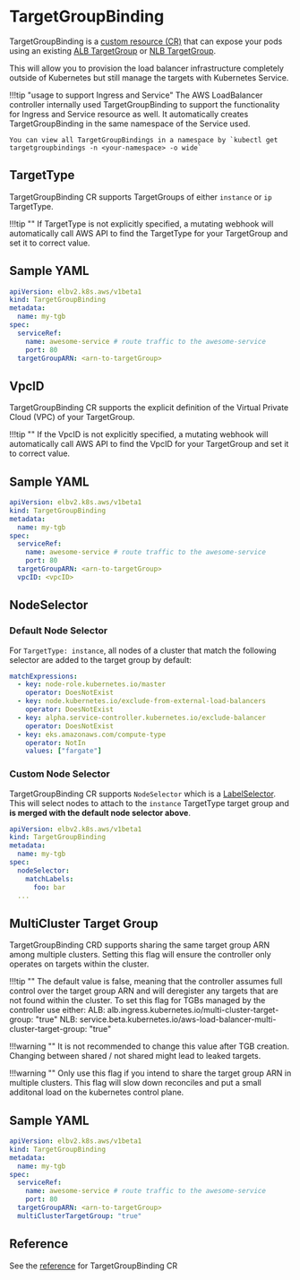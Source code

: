 # TargetGroupBinding
TargetGroupBinding is a [custom resource (CR)](https://kubernetes.io/docs/concepts/extend-kubernetes/api-extension/custom-resources/) that can expose your pods using an existing [ALB TargetGroup](https://docs.aws.amazon.com/elasticloadbalancing/latest/application/load-balancer-target-groups.html) or [NLB TargetGroup](https://docs.aws.amazon.com/elasticloadbalancing/latest/network/load-balancer-target-groups.html).

This will allow you to provision the load balancer infrastructure completely outside of Kubernetes but still manage the targets with Kubernetes Service.

!!!tip "usage to support Ingress and Service"
    The AWS LoadBalancer controller internally used TargetGroupBinding to support the functionality for Ingress and Service resource as well.
    It automatically creates TargetGroupBinding in the same namespace of the Service used.

    You can view all TargetGroupBindings in a namespace by `kubectl get targetgroupbindings -n <your-namespace> -o wide`


## TargetType
TargetGroupBinding CR supports TargetGroups of either `instance` or `ip` TargetType.

!!!tip ""
    If TargetType is not explicitly specified, a mutating webhook will automatically call AWS API to find the TargetType for your TargetGroup and set it to correct value.


## Sample YAML
```yaml
apiVersion: elbv2.k8s.aws/v1beta1
kind: TargetGroupBinding
metadata:
  name: my-tgb
spec:
  serviceRef:
    name: awesome-service # route traffic to the awesome-service
    port: 80
  targetGroupARN: <arn-to-targetGroup>
```


## VpcID
TargetGroupBinding CR supports the explicit definition of the Virtual Private Cloud (VPC) of your TargetGroup.

!!!tip ""
    If the VpcID is not explicitly specified, a mutating webhook will automatically call AWS API to find the VpcID for your TargetGroup and set it to correct value.


## Sample YAML
```yaml
apiVersion: elbv2.k8s.aws/v1beta1
kind: TargetGroupBinding
metadata:
  name: my-tgb
spec:
  serviceRef:
    name: awesome-service # route traffic to the awesome-service
    port: 80
  targetGroupARN: <arn-to-targetGroup>
  vpcID: <vpcID>
```


## NodeSelector

### Default Node Selector

For `TargetType: instance`, all nodes of a cluster that match the following
selector are added to the target group by default:

```yaml
matchExpressions:
  - key: node-role.kubernetes.io/master
    operator: DoesNotExist
  - key: node.kubernetes.io/exclude-from-external-load-balancers
    operator: DoesNotExist
  - key: alpha.service-controller.kubernetes.io/exclude-balancer
    operator: DoesNotExist
  - key: eks.amazonaws.com/compute-type
    operator: NotIn
    values: ["fargate"]
```

### Custom Node Selector

TargetGroupBinding CR supports `NodeSelector` which is a
[LabelSelector][LabelSelector]. This will select nodes to attach to the
`instance` TargetType target group and **is merged with the default node
selector above**.

```yaml
apiVersion: elbv2.k8s.aws/v1beta1
kind: TargetGroupBinding
metadata:
  name: my-tgb
spec:
  nodeSelector:
    matchLabels:
      foo: bar
  ...
```

## MultiCluster Target Group
TargetGroupBinding CRD supports sharing the same target group ARN among multiple clusters. Setting this flag will ensure the controller only operates on targets within the cluster.

!!!tip ""
    The default value is false, meaning that the controller assumes full control over the target group ARN and will deregister any targets that are not found within the cluster.
    To set this flag for TGBs managed by the controller use either:
    ALB: alb.ingress.kubernetes.io/multi-cluster-target-group: "true"
    NLB: service.beta.kubernetes.io/aws-load-balancer-multi-cluster-target-group: "true"


!!!warning ""
    It is not recommended to change this value after TGB creation. Changing between shared / not shared might lead to leaked targets.

!!!warning ""
    Only use this flag if you intend to share the target group ARN in multiple clusters. This flag will slow down reconciles and put a small additonal load on the kubernetes control plane.


## Sample YAML
```yaml
apiVersion: elbv2.k8s.aws/v1beta1
kind: TargetGroupBinding
metadata:
  name: my-tgb
spec:
  serviceRef:
    name: awesome-service # route traffic to the awesome-service
    port: 80
  targetGroupARN: <arn-to-targetGroup>
  multiClusterTargetGroup: "true"
```


## Reference
See the [reference](./spec.md) for TargetGroupBinding CR

[LabelSelector]: https://kubernetes.io/docs/reference/generated/kubernetes-api/v1.19/#labelselector-v1-meta
